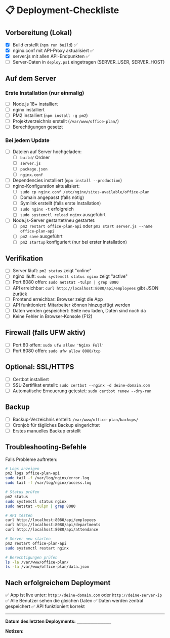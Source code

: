 # 📋 Deployment-Checkliste

## Vorbereitung (Lokal)

- [x] Build erstellt (`npm run build`) ✅
- [x] nginx.conf mit API-Proxy aktualisiert ✅
- [x] server.js mit allen API-Endpunkten ✅
- [ ] Server-Daten in `deploy.ps1` eingetragen (SERVER_USER, SERVER_HOST)

## Auf dem Server

### Erste Installation (nur einmalig)

- [ ] Node.js 18+ installiert
- [ ] nginx installiert
- [ ] PM2 installiert (`npm install -g pm2`)
- [ ] Projektverzeichnis erstellt (`/var/www/office-plan/`)
- [ ] Berechtigungen gesetzt

### Bei jedem Update

- [ ] Dateien auf Server hochgeladen:
  - [ ] `build/` Ordner
  - [ ] `server.js`
  - [ ] `package.json`
  - [ ] `nginx.conf`
- [ ] Dependencies installiert (`npm install --production`)
- [ ] nginx-Konfiguration aktualisiert:
  - [ ] `sudo cp nginx.conf /etc/nginx/sites-available/office-plan`
  - [ ] Domain angepasst (falls nötig)
  - [ ] Symlink erstellt (falls erste Installation)
  - [ ] `sudo nginx -t` erfolgreich
  - [ ] `sudo systemctl reload nginx` ausgeführt
- [ ] Node.js-Server gestartet/neu gestartet:
  - [ ] `pm2 restart office-plan-api` oder `pm2 start server.js --name office-plan-api`
  - [ ] `pm2 save` ausgeführt
  - [ ] `pm2 startup` konfiguriert (nur bei erster Installation)

## Verifikation

- [ ] Server läuft: `pm2 status` zeigt "online"
- [ ] nginx läuft: `sudo systemctl status nginx` zeigt "active"
- [ ] Port 8080 offen: `sudo netstat -tulpn | grep 8080`
- [ ] API erreichbar: `curl http://localhost:8080/api/employees` gibt JSON zurück
- [ ] Frontend erreichbar: Browser zeigt die App
- [ ] API funktioniert: Mitarbeiter können hinzugefügt werden
- [ ] Daten werden gespeichert: Seite neu laden, Daten sind noch da
- [ ] Keine Fehler in Browser-Konsole (F12)

## Firewall (falls UFW aktiv)

- [ ] Port 80 offen: `sudo ufw allow 'Nginx Full'`
- [ ] Port 8080 offen: `sudo ufw allow 8080/tcp`

## Optional: SSL/HTTPS

- [ ] Certbot installiert
- [ ] SSL-Zertifikat erstellt: `sudo certbot --nginx -d deine-domain.com`
- [ ] Automatische Erneuerung getestet: `sudo certbot renew --dry-run`

## Backup

- [ ] Backup-Verzeichnis erstellt: `/var/www/office-plan/backups/`
- [ ] Cronjob für tägliches Backup eingerichtet
- [ ] Erstes manuelles Backup erstellt

## Troubleshooting-Befehle

Falls Probleme auftreten:

```bash
# Logs anzeigen
pm2 logs office-plan-api
sudo tail -f /var/log/nginx/error.log
sudo tail -f /var/log/nginx/access.log

# Status prüfen
pm2 status
sudo systemctl status nginx
sudo netstat -tulpn | grep 8080

# API testen
curl http://localhost:8080/api/employees
curl http://localhost:8080/api/departments
curl http://localhost:8080/api/attendance

# Server neu starten
pm2 restart office-plan-api
sudo systemctl restart nginx

# Berechtigungen prüfen
ls -la /var/www/office-plan/
ls -la /var/www/office-plan/data.json
```

## Nach erfolgreichem Deployment

✅ App ist live unter: `http://deine-domain.com` oder `http://deine-server-ip`
✅ Alle Benutzer sehen die gleichen Daten
✅ Daten werden zentral gespeichert
✅ API funktioniert korrekt

---

**Datum des letzten Deployments:** _________________

**Notizen:**

